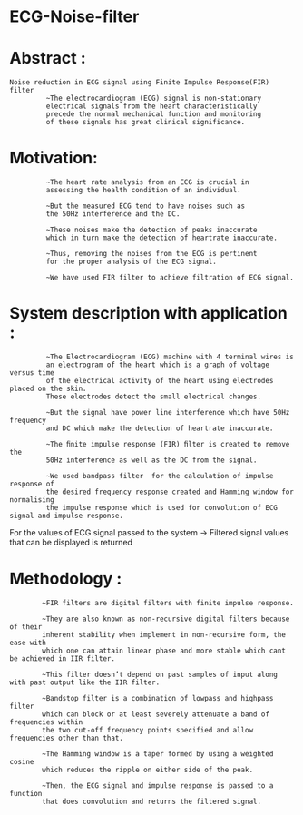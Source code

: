 # ECG-Noise-filter
# Abstract :
    Noise reduction in ECG signal using Finite Impulse Response(FIR) filter
             ~The electrocardiogram (ECG) signal is non-stationary
             electrical signals from the heart characteristically 
             precede the normal mechanical function and monitoring
             of these signals has great clinical significance.
# Motivation:
             ~The heart rate analysis from an ECG is crucial in
             assessing the health condition of an individual. 
             
             ~But the measured ECG tend to have noises such as
             the 50Hz interference and the DC.  
             
             ~These noises make the detection of peaks inaccurate
             which in turn make the detection of heartrate inaccurate.
             
             ~Thus, removing the noises from the ECG is pertinent
             for the proper analysis of the ECG signal.
             
             ~We have used FIR filter to achieve filtration of ECG signal.
# System description with application :
             ~The Electrocardiogram (ECG) machine with 4 terminal wires is
             an electrogram of the heart which is a graph of voltage versus time
             of the electrical activity of the heart using electrodes placed on the skin.
             These electrodes detect the small electrical changes.
             
             ~But the signal have power line interference which have 50Hz frequency
             and DC which make the detection of heartrate inaccurate.
             
             ~The ﬁnite impulse response (FIR) ﬁlter is created to remove the
             50Hz interference as well as the DC from the signal. 
             
             ~We used bandpass filter  for the calculation of impulse response of
             the desired frequency response created and Hamming window for normalising
             the impulse response which is used for convolution of ECG signal and impulse response. 

For the values of ECG signal passed to the system -> Filtered signal values that can be displayed is returned

# Methodology :

            ~FIR filters are digital filters with finite impulse response.
            
            ~They are also known as non-recursive digital filters because of their
            inherent stability when implement in non-recursive form, the ease with 
            which one can attain linear phase and more stable which cant be achieved in IIR filter.
            
            ~This filter doesn’t depend on past samples of input along with past output like the IIR filter.
            
            ~Bandstop filter is a combination of lowpass and highpass filter 
            which can block or at least severely attenuate a band of frequencies within 
            the two cut-off frequency points specified and allow frequencies other than that.  
            
            ~The Hamming window is a taper formed by using a weighted cosine 
            which reduces the ripple on either side of the peak.
            
            ~Then, the ECG signal and impulse response is passed to a function 
            that does convolution and returns the filtered signal.
            
